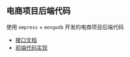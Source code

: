 ## 电商项目后端代码

使用 `empress` + `mongodb` 开发的电商项目后端代码

- [接口文档](./%E6%8E%A5%E5%8F%A3%E6%96%87%E6%A1%A3.md)
- [前端代码实现](https://github.com/licop/ecommerce-front-template)
